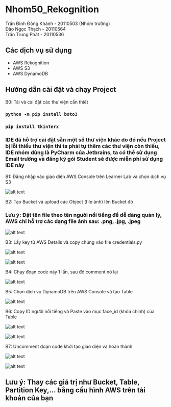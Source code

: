 # Nhom50_Rekognition
Trần Đình Đông Khánh - 20110503 (Nhóm trưởng)\
Đào Ngọc Thạch - 20110564\
Trần Trung Phát - 20110536

## Các dịch vụ sử dụng

- AWS Rekognition
- AWS S3
- AWS DynamoDB

## Hướng dẫn cài đặt và chạy Project

B0: Tải và cài đặt các thư viện cần thiết

### `python -m pip install boto3`

### `pip install tkinterx`

### IDE đã hỗ trợ cài đặt sẵn một số thư viện khác do đó nếu Project bị lỗi thiếu thư viện thì ta phải tự thêm các thư viện còn thiếu, IDE nhóm dùng là PyCharm của Jetbrains, ta có thể sử dụng Email trường và đăng ký gói Student sẽ được miễn phí sử dụng IDE này

B1: Đăng nhập vào giao diện AWS Console trên Learner Lab và chọn dịch vụ S3

![alt text](https://github.com/Trandinhdongkhanh/Nhom50_Rekognition/blob/main/Tutorial_Images/1.png?raw=true)

B2: Tạo Bucket và upload các Object (file ảnh) lên Bucket đó
### Lưu ý: Đặt tên file theo tên người nổi tiếng để dễ dàng quản lý, AWS chỉ hỗ trợ các dạng file ảnh sau: .png, .jpg, .jpeg

![alt text](https://github.com/Trandinhdongkhanh/Nhom50_Rekognition/blob/main/Tutorial_Images/2.png?raw=true)

B3: Lấy key từ AWS Details và copy chúng vào file credentials.py

![alt text](https://github.com/Trandinhdongkhanh/Nhom50_Rekognition/blob/main/Tutorial_Images/3.png?raw=true)

![alt text](https://github.com/Trandinhdongkhanh/Nhom50_Rekognition/blob/main/Tutorial_Images/4.png?raw=true)

B4: Chạy đoạn code này 1 lần, sau đó comment nó lại

![alt text](https://github.com/Trandinhdongkhanh/Nhom50_Rekognition/blob/main/Tutorial_Images/5.png?raw=true)

B5: Chọn dịch vụ DynamoDB trên AWS Console và tạo Table

![alt text](https://github.com/Trandinhdongkhanh/Nhom50_Rekognition/blob/main/Tutorial_Images/6.png?raw=true)

B6: Copy ID người nổi tiếng và Paste vào mục face_id (khóa chính) của Table

![alt text](https://github.com/Trandinhdongkhanh/Nhom50_Rekognition/blob/main/Tutorial_Images/7.png?raw=true)

![alt text](https://github.com/Trandinhdongkhanh/Nhom50_Rekognition/blob/main/Tutorial_Images/8.png?raw=true)

B7: Uncomment đoạn code khởi tạo giao diện và hoàn thành


![alt text](https://github.com/Trandinhdongkhanh/Nhom50_Rekognition/blob/main/Tutorial_Images/10.png?raw=true)

![alt text](https://github.com/Trandinhdongkhanh/Nhom50_Rekognition/blob/main/Tutorial_Images/9.png?raw=true)

## Lưu ý: Thay các giá trị như Bucket, Table, Partition Key,... bằng cấu hình AWS trên tài khoản của bạn
